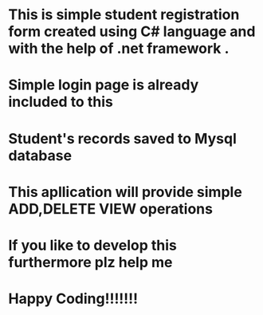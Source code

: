 # This is simple student registration form created using C# language and with the help of .net framework .
# Simple login page is already included to this 
# Student's records saved to Mysql database
# This apllication will provide simple ADD,DELETE VIEW operations
# If you like to develop this furthermore plz help me
# Happy Coding!!!!!!!
